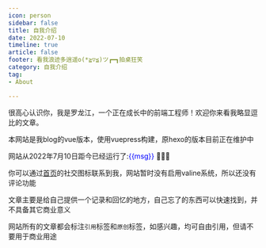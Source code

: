 ```yaml
---
icon: person
sidebar: false
title: 自我介绍
date: 2022-07-10
timeline: true
article: false
footer: 看我浪迹多逍遥o(*≧▽≦)ツ┏━┓拍桌狂笑
category: 自我介绍
tag:
- About

---
```


很高心认识你，我是罗龙江，一个正在成长中的前端工程师！欢迎你来看我略显逗比的文章。

<!-- more -->

本网站是我blog的vue版本，使用vuepress构建，原hexo的版本目前正在维护中

网站从2022年7月10日距今已经运行了:<text style="color:blue">{{msg}}</text> :tada::tada::tada:

你可以通过[首页](/)的社交图标联系到我，网站暂时没有启用valine系统，所以还没有评论功能

文章主要是给自己提供一个记录和回忆的地方，自己忘了的东西可以快速找到，并不具备其它商业意义

网站所有的文章都会标注`引用`标签和`原创`标签，如感兴趣，均可自由引用，但请不要用于商业用途
<script setup>
import {ref} from "vue";
const msg = ref(null);
let ms=new Date()-new Date(2022,6,10);
let day=Math.floor(ms/(24*3600*1000));
msg.value=`${day}天`
</script>
